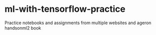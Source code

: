 # ml-with-tensorflow-practice
 Practice notebooks and assignments from multiple websites and ageron handsonml2 book
